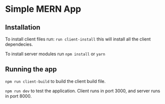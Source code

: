 # Simple MERN App

## Installation

To install client files run: `run client-install` this will install all the client dependecies.

To install server modules run `npm install` or `yarn`

## Running the app

`npm run client-build` to build the client build file.

`npm run dev` to test the application. Client runs in port 3000, and server runs in port 8000.
